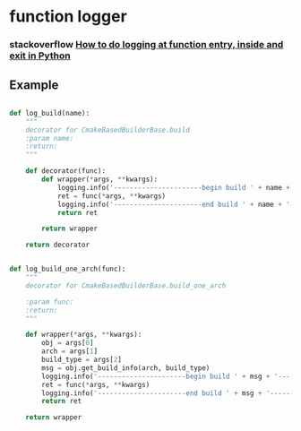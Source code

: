 

# function logger

### stackoverflow [How to do logging at function entry, inside and exit in Python](https://stackoverflow.com/questions/23435488/how-to-do-logging-at-function-entry-inside-and-exit-in-python)



## Example



```Python

def log_build(name):
    """
    decorator for CmakeBasedBuilderBase.build
    :param name:
    :return:
    """

    def decorator(func):
        def wrapper(*args, **kwargs):
            logging.info('----------------------begin build ' + name + '----------------------')
            ret = func(*args, **kwargs)
            logging.info('----------------------end build ' + name + '----------------------')
            return ret

        return wrapper

    return decorator


def log_build_one_arch(func):
    """
    decorator for CmakeBasedBuilderBase.build_one_arch

    :param func:
    :return:
    """

    def wrapper(*args, **kwargs):
        obj = args[0]
        arch = args[1]
        build_type = args[2]
        msg = obj.get_build_info(arch, build_type)
        logging.info('----------------------begin build ' + msg + '----------------------')
        ret = func(*args, **kwargs)
        logging.info('----------------------end build ' + msg + '----------------------')
        return ret

    return wrapper

```

